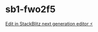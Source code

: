 # sb1-fwo2f5

[Edit in StackBlitz next generation editor ⚡️](https://stackblitz.com/~/github.com/billygogo/sb1-fwo2f5)